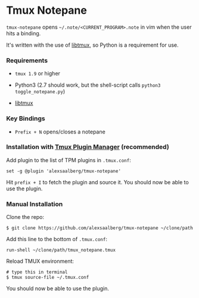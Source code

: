 # Tmux Notepane

`tmux-notepane` opens `~/.note/<CURRENT_PROGRAM>.note` in vim when the user hits a binding. 

It's written with the use of [libtmux](https://github.com/tmux-python/libtmux), so Python is a requirement for use.

### Requirements

- `tmux 1.9` or higher

- Python3 (2.7 should work, but the shell-script calls `python3 toggle_notepane.py`)

- [libtmux](https://github.com/tmux-python/libtmux)

### Key Bindings

- `Prefix + N` opens/closes a notepane

### Installation with [Tmux Plugin Manager](https://github.com/tmux-plugins/tpm) (recommended)

Add plugin to the list of TPM plugins in `.tmux.conf`:

    set -g @plugin 'alexsaalberg/tmux-notepane'

Hit `prefix + I` to fetch the plugin and source it. You should now be able to
use the plugin.

### Manual Installation

Clone the repo:

    $ git clone https://github.com/alexsaalberg/tmux-notepane ~/clone/path

Add this line to the bottom of `.tmux.conf`:

    run-shell ~/clone/path/tmux_notepane.tmux

Reload TMUX environment:

    # type this in terminal
    $ tmux source-file ~/.tmux.conf

You should now be able to use the plugin.
